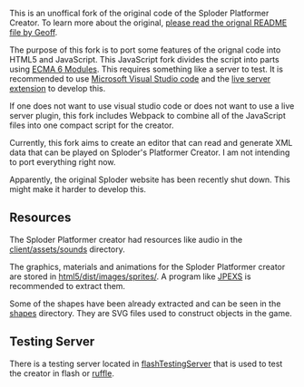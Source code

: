 This is an unoffical fork of the original code of the Sploder Platformer Creator. To learn more about the original, [please read the orignal README file by Geoff](README.old.md). 

The purpose of this fork is to port some features of the orignal code into HTML5 and JavaScript. This JavaScript fork divides the script into parts using [ECMA 6 Modules](https://developer.mozilla.org/en-US/docs/Web/JavaScript/Guide/Modules). This requires something like a server to test. It is recommended to use [Microsoft Visual Studio code](https://visualstudio.microsoft.com/) and the [live server extension](https://marketplace.visualstudio.com/items?itemName=ritwickdey.LiveServer) to develop this.

If one does not want to use visual studio code or does not want to use a live server plugin, this fork includes Webpack to combine all of the JavaScript files into one compact script for the creator.

Currently, this fork aims to create an editor that can read and generate XML data that can be played on Sploder's Platformer Creator. I am not intending to port everything right now.

Apparently, the original Sploder website has been recently shut down. This might make it harder to develop this.

## Resources

The Sploder Platformer creator had resources like audio in the [client/assets/sounds](client/assets/sounds) directory.

The graphics, materials and animations for the Sploder Platformer creator are stored in [html5/dist/images/sprites/](html5/dist/images/sprites/). A program like [JPEXS](https://github.com/jindrapetrik/jpexs-decompiler) is recommended to extract them.

Some of the shapes have been already extracted and can be seen in the [shapes](/shapes) directory. They are SVG files used to construct objects in the game.

## Testing Server

There is a testing server located in [flashTestingServer](flashTestingServer) that is used to test the creator in flash or [ruffle](https://ruffle.rs/).